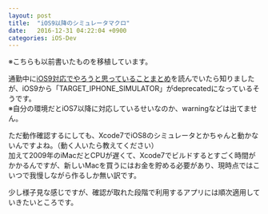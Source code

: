 ```yaml
---
layout: post
title:  "iOS9以降のシミュレータマクロ"
date:   2016-12-31 04:22:04 +0900
categories: iOS-Dev
---
```

※こちらも以前書いたものを移植しています。  

通勤中に[iOS9対応でやろうと思っていることまとめ](http://nsblogger.hatenablog.com/entry/2015/09/01/ios9_optimization)を読んでいたら知りましたが、iOS9から「TARGET_IPHONE_SIMULATOR」がdeprecatedになっているそうです。  
※自分の環境だとiOS7以降に対応しているせいなのか、warningなどは出てません。  

ただ動作確認するにしても、Xcode7でiOS8のシミュレータとかちゃんと動かないんですよね。（動く人いたら教えてください）  
加えて2009年のiMacだとCPUが遅くて、Xcode7でビルドするとすごく時間がかかるんですが、新しいMacを買うにはお金を貯める必要があり、現時点ではこいつで我慢しながら作るしか無い訳です。  

少し様子見な感じですが、確認が取れた段階で利用するアプリには順次適用していきたいところです。  
